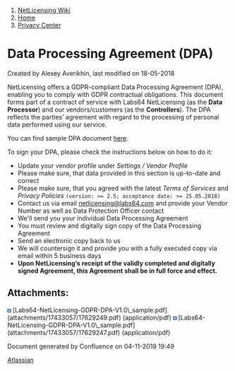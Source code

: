 1.  [NetLicensing Wiki](index.html)
2.  [Home](Home_11010214.html)
3.  [Privacy Center](Privacy-Center_17433021.html)

<span id="title-text"> Data Processing Agreement (DPA) </span>
==============================================================

Created by <span class="author"> Alexey Averikhin</span>, last modified
on 18-05-2018

NetLicensing offers a GDPR-compliant Data Processing Agreement (DPA),
enabling you to comply with GDPR contractual obligations. This document
forms part of a contract of service with Labs64 NetLicensing (as the
**Data Processor**) and our vendors/customers (as the **Controllers**).
The DPA reflects the parties’ agreement with regard to the processing of
personal data performed using our service.

You can find sample DPA document
[here](attachments/17433057/17629247.pdf).

To sign your DPA, please check the instructions below on how to do it:

-   Update your vendor profile under *Settings / Vendor Profile*
-   Please make sure, that data provided in this section is up-to-date
    and correct
-   Please make sure, that you agreed with the latest *Terms of
    Services* and *Privacy Policies*
    `(version: >= 2.5; acceptance date: >= 25.05.2018)`
-   Contact us via email
    <a href="mailto:netlicensing@labs64.com" class="external-link">netlicensing@labs64.com</a>
    and provide your Vendor Number as well as Data Protection Officer
    contact
-   We'll send you your individual Data Processing Agreement
-   You must review and digitally sign copy of the Data Processing
    Agreement
-   Send an electronic copy back to us
-   We will countersign it and provide you with a fully executed copy
    via email within 5 business days
-   **Upon NetLicensing’s receipt of the validly completed and digitally
    signed Agreement, this Agreement shall be in full force and
    effect.**

Attachments:
------------

<img src="assets/images/icons/bullet_blue.gif" width="8" height="8" />
[Labs64-NetLicensing-GDPR-DPA-V1.0\_sample.pdf](attachments/17433057/17629249.pdf)
(application/pdf)  
<img src="assets/images/icons/bullet_blue.gif" width="8" height="8" />
[Labs64-NetLicensing-GDPR-DPA-V1.0\_sample.pdf](attachments/17433057/17629247.pdf)
(application/pdf)  

Document generated by Confluence on 04-11-2019 19:49

[Atlassian](http://www.atlassian.com/)

